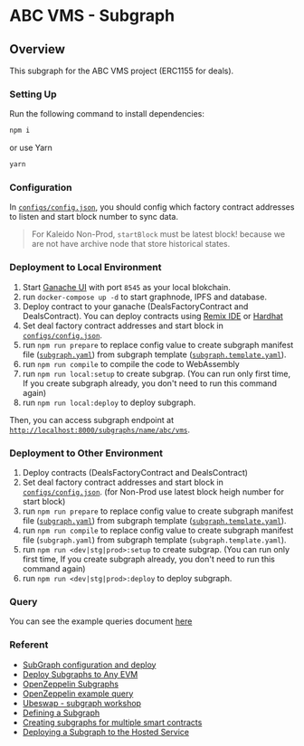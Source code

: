# ABC VMS - Subgraph

## Overview

This subgraph for the ABC VMS project (ERC1155 for deals).

### Setting Up

Run the following command to install dependencies:

```bash
npm i
```

or use Yarn

```bash
yarn
```

### Configuration

In [`configs/config.json`](config/config.json), you should config which factory contract addresses to listen and start block number to sync data.

> For Kaleido Non-Prod, `startBlock` must be latest block! because we are not have archive node that store historical states.

### Deployment to Local Environment

1. Start [Ganache UI](https://trufflesuite.com/ganache/) with port `8545` as your local blokchain.
2. run `docker-compose up -d` to start graphnode, IPFS and database.
3. Deploy contract to your ganache (DealsFactoryContract and DealsContract). You can deploy contracts using [Remix IDE](https://remix.ethereum.org/) or [Hardhat](https://hardhat.org/)
4. Set deal factory contract addresses and start block in [`configs/config.json`](config/config.json).
5. run `npm run prepare` to replace config value to create subgraph manifest file ([`subgraph.yaml`](subgraph.yaml)) from subgraph template ([`subgraph.template.yaml`](subgraph.template.yaml)).
6. run `npm run compile` to compile the code to WebAssembly
7. run `npm run local:setup` to create subgrap. (You can run only first time, If you create subgraph already, you don't need to run this command again)
8. run `npm run local:deploy` to deploy subgraph.

Then, you can access subgraph endpoint at [`http://localhost:8000/subgraphs/name/abc/vms`](http://localhost:8000/subgraphs/name/abc/vms).

### Deployment to Other Environment

1. Deploy contracts (DealsFactoryContract and DealsContract)
2. Set deal factory contract addresses and start block in [`configs/config.json`](config/config.json). (for Non-Prod use latest block heigh number for start block)
3. run `npm run prepare` to replace config value to create subgraph manifest file ([`subgraph.yaml`](subgraph.yaml)) from subgraph template ([`subgraph.template.yaml`](subgraph.template.yaml)).
4. run `npm run compile` to replace config value to create subgraph manifest file (`subgraph.yaml`) from subgraph template (`subgraph.template.yaml`).
5. run `npm run <dev|stg|prod>:setup` to create subgrap. (You can run only first time, If you create subgraph already, you don't need to run this command again)
6. run `npm run <dev|stg|prod>:deploy` to deploy subgraph.

### Query

You can see the example queries document [here](docs/queries.md)

### Referent

- [SubGraph configuration and deploy](https://ascendbit.atlassian.net/wiki/spaces/DEVOPS/pages/2165833813/SubGraph+configuration+and+deploy)
- [Deploy Subgraphs to Any EVM](https://medium.com/coinmonks/deploy-subgraphs-to-any-evm-aaaccc3559f)
- [OpenZeppelin Subgraphs](https://docs.openzeppelin.com/subgraphs/0.1.x/)
- [OpenZeppelin example query](https://docs.openzeppelin.com/subgraphs/0.1.x/examples/query)
- [Ubeswap - subgraph workshop](https://github.com/dabit3/ubeswap-subgraph-workshop)
- [Defining a Subgraph](https://thegraph.academy/developers/defining-a-subgraph/)
- [Creating subgraphs for multiple smart contracts](https://learn.figment.io/tutorials/creating-subgraphs-for-multiple-smart-contracts)
- [Deploying a Subgraph to the Hosted Service](https://thegraph.com/docs/en/deploying/deploying-a-subgraph-to-hosted/)
